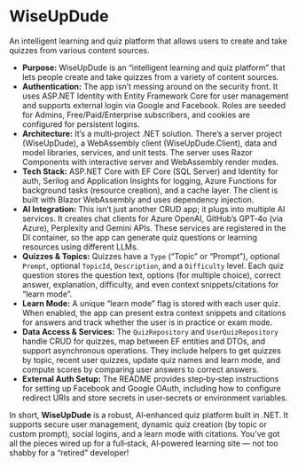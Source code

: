 # WiseUpDude

An intelligent learning and quiz platform that allows users to create and take quizzes from various content sources.

* **Purpose:** WiseUpDude is an “intelligent learning and quiz platform” that lets people create and take quizzes from a variety of content sources.
* **Authentication:** The app isn’t messing around on the security front. It uses ASP.NET Identity with Entity Framework Core for user management and supports external login via Google and Facebook. Roles are seeded for Admins, Free/Paid/Enterprise subscribers, and cookies are configured for persistent logins.
* **Architecture:** It’s a multi‑project .NET solution. There’s a server project (WiseUpDude), a WebAssembly client (WiseUpDude.Client), data and model libraries, services, and unit tests. The server uses Razor Components with interactive server and WebAssembly render modes.
* **Tech Stack:** ASP.NET Core with EF Core (SQL Server) and Identity for auth, Serilog and Application Insights for logging, Azure Functions for background tasks (resource creation), and a cache layer. The client is built with Blazor WebAssembly and uses dependency injection.
* **AI Integration:** This isn’t just another CRUD app; it plugs into multiple AI services. It creates chat clients for Azure OpenAI, GitHub’s GPT‑4o (via Azure), Perplexity and Gemini APIs. These services are registered in the DI container, so the app can generate quiz questions or learning resources using different LLMs.
* **Quizzes & Topics:** Quizzes have a `Type` (“Topic” or “Prompt”), optional `Prompt`, optional `TopicId`, `Description`, and a `Difficulty` level. Each quiz question stores the question text, options (for multiple choice), correct answer, explanation, difficulty, and even context snippets/citations for “learn mode”.
* **Learn Mode:** A unique “learn mode” flag is stored with each user quiz. When enabled, the app can present extra context snippets and citations for answers and track whether the user is in practice or exam mode.
* **Data Access & Services:** The `QuizRepository` and `UserQuizRepository` handle CRUD for quizzes, map between EF entities and DTOs, and support asynchronous operations. They include helpers to get quizzes by topic, recent user quizzes, update quiz names and learn mode, and compute scores by comparing user answers to correct answers.
* **External Auth Setup:** The README provides step‑by‑step instructions for setting up Facebook and Google OAuth, including how to configure redirect URIs and store secrets in user‑secrets or environment variables.

In short, **WiseUpDude** is a robust, AI‑enhanced quiz platform built in .NET. It supports secure user management, dynamic quiz creation (by topic or custom prompt), social logins, and a learn mode with citations. You’ve got all the pieces wired up for a full‑stack, AI‑powered learning site — not too shabby for a “retired” developer!
